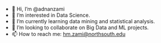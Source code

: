 - 👋 Hi, I’m @adnanzami
- 👀 I’m interested in Data Science.
- 🌱 I’m currently learning data mining and statistical analysis.
- 💞️ I’m looking to collaborate on Big Data and ML projects.
- 📫 How to reach me: hm.zami@northsouth.edu

<!---
adnanzami/adnanzami is a ✨ special ✨ repository because its `README.md` (this file) appears on your GitHub profile.
You can click the Preview link to take a look at your changes.
--->
